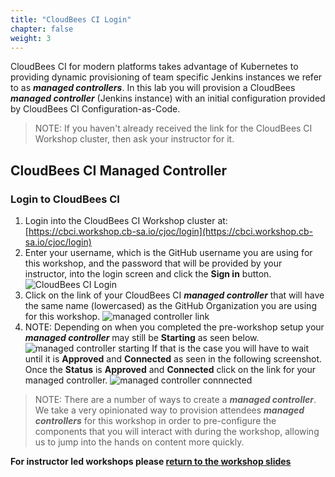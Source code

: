 ```yaml
---
title: "CloudBees CI Login"
chapter: false
weight: 3
--- 
```


CloudBees CI for modern platforms takes advantage of Kubernetes to providing dynamic provisioning of team specific Jenkins instances we refer to as ***managed controllers***. In this lab you will provision a CloudBees ***managed controller*** (Jenkins instance) with an initial configuration provided by CloudBees CI Configuration-as-Code.

>NOTE: If you haven't already received the link for the CloudBees CI Workshop cluster, then ask your instructor for it.

## CloudBees CI Managed Controller

### Login to CloudBees CI

1. Login into the CloudBees CI Workshop cluster at: [https://cbci.workshop.cb-sa.io/cjoc/login](https://cbci.workshop.cb-sa.io/cjoc/login) 
2. Enter your username, which is the GitHub username you are using for this workshop, and the password that will be provided by your instructor, into the login screen and click the **Sign in** button. ![CloudBees CI Login](setup-login.png?width=40pc)
3. Click on the link of your CloudBees CI ***managed controller*** that will have the same name (lowercased) as the GitHub Organization you are using for this workshop. ![managed controller link](managed-controller-link.png?width=70pc) 
4. NOTE: Depending on when you completed the pre-workshop setup your ***managed controller*** may still be **Starting** as seen below. ![managed controller starting](starting.png?width=60pc) 
If that is the case you will have to wait until it is **Approved** and **Connected** as seen in the following screenshot. Once the **Status** is **Approved** and **Connected** click on the link for your managed controller. ![managed controller connnected](mc-connected.png?width=60pc) 

>NOTE: There are a number of ways to create a ***managed controller***. We take a very opinionated way to provision attendees ***managed controllers*** for this workshop in order to pre-configure the components that you will interact with during the workshop, allowing us to jump into the hands on content more quickly.

**For instructor led workshops please <a href="https://cloudbees-days.github.io/cloudbees-field-workshops/cloudbees-ci/#cbci-setup-review">return to the workshop slides</a>**
